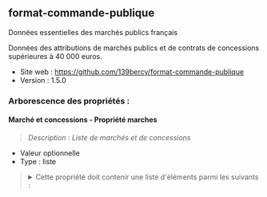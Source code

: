 <MenuSchema />

## format-commande-publique

Données essentielles des marchés publics français

Données des attributions de marchés publics et de contrats de concessions supérieures à 40 000 euros.

- Site web : https://github.com/139bercy/format-commande-publique
- Version : 1.5.0

### Arborescence des propriétés :

#### Marché et concessions - Propriété marches
> *Description : Liste de marchés et de concessions*<br>
- Valeur optionnelle
- Type : liste

<blockquote>
<details>

<summary>Cette propriété doit contenir une liste d'éléments parmi les suivants :</summary>

#### Format réglementaire de publication des données essentielles des marchés publics français - Propriété marche
- Valeur optionnelle
- Type : dictionnaire (clés-valeurs)

<blockquote>
<details>

<summary>Cet objet doit contenir les champs suivants :</summary>

#### Identifiant de marché - Propriété id
> *Description : L'identifiant de marché est composé de trois parties: l'année de notification (4 caractères), le numéro d'ordre interne propre à l'acheteur public (1 à 10 caractères alphanumériques), le numéro d'ordre de la modification (2 caractères, 00 si pas de modification, 01 si une modification, etc.). Exemples : 201872300 (2018 723 00), 2019000111202 (2019 00001112 02).*<br>
- Valeur optionnelle
- Type : chaîne de caractères

#### Identifiant unique de marché - Propriété uid
> *Description : L'identifiant unique de marché est composé du SIRET de l'acheteur et de l'identifiant de marché, et permet d'éviter les conflits d'identifiants entre marchés passé par des acheteurs différents. Exemples : 23350001600040201872300 (23350001600040 201872300), 233500016000402019000111202 (23350001600040 20190000111202).*<br>
- Valeur optionnelle
- Type : chaîne de caractères
- Motif : `^[0-9]{14}.{7,16}$`

#### Type d'objet (marché, marché de sécurité, contrat de concession) - Propriété _type
- Valeur optionnelle
- Type : chaîne de caractères
- Motif : `^Marché$`

#### acheteur - Propriété acheteur
- Type : dictionnaire (clés-valeurs)

<blockquote>
<details>

<summary>Cet objet doit contenir les champs suivants :</summary>

#### Identifiant SIRET de l'acheteur - Propriété id
> *Description : http://xml.insee.fr/schema/siret.html#SIRET_stype*<br>
- Valeur optionnelle
- Type : chaîne de caractères
- Motif : `^[0-9]{14}$`

#### Nom de l'acheteur - Propriété nom
> *Description : Nom de l'acheteur (le caractère univoque est assuré par le SIRET).
Exemple : "Région Bretagne"*<br>
- Valeur optionnelle
- Type : chaîne de caractères

</details>
</blockquote>

#### Nature du marché - Propriété nature
> *Description : La nature du marché.*<br>
- Valeur optionnelle
- Type : chaîne de caractères
- Valeurs autorisées :
   - Marché
   - Marché de partenariat
   - Accord-cadre
   - Marché subséquent

#### Objet du marché - Propriété objet
> *Description : Description synthétique de l'objet du marché ou du lot.*<br>
- Valeur optionnelle
- Type : chaîne de caractères

#### Code CPV - Propriété codeCPV
> *Description : Nomenclature européenne permettant d'identifier les catégories de biens et de service faisant l'objet du marché (http://simap.ted.europa.eu/web/simap/cpv). Exemple: 45112500 (même si toléré, il préférable d'omettre le caractère de contrôle (-9))*<br>
- Valeur optionnelle
- Type : chaîne de caractères
- Motif : `^[0-9]{8}(\-[0-9])?$`

#### Procédure de passation du marché - Propriété procedure
> *Description : La procédure de passation de marché utilisée par l'acheteur*<br>
- Valeur optionnelle
- Valeurs autorisées :
   - Procédure adaptée
   - Appel d'offres ouvert
   - Appel d'offres restreint
   - Marché passé sans publicité ni mise en concurrence préalable
   - Dialogue compétitif
   - Procédure avec négociation

#### Lieu d'exécution principal du marché - Propriété lieuExecution
> *Description : Commune, canton, arrondissement, département, région ou pays d'exécution du marché.*<br>
- Valeur optionnelle
- Type : dictionnaire (clés-valeurs)

<blockquote>
<details>

<summary>Cet objet doit contenir les champs suivants :</summary>

#### Code du lieu d'exécution - Propriété code
> *Description : Code du lieu d'exécution (code postal, commune, canton, arrondissement, département, région, pays). Les codes INSEE sont à privilégier aux dépens du code postal. Exemple : 2B002*<br>
- Valeur optionnelle
- Type : chaîne de caractères

#### Type de code du lieu d'exécution - Propriété typeCode
> *Description : Le type de code utilisé pour désigner le lieu d'exécution. Hormis le « Code postal », les codes sont des codes géographiques gérés par l'INSEE (http://www.insee.fr/fr/methodes/nomenclatures/cog/default.asp)*<br>
- Valeur optionnelle
- Type : chaîne de caractères
- Valeurs autorisées :
   - Code postal
   - Code commune
   - Code arrondissement
   - Code canton
   - Code département
   - Code région
   - Code pays

#### Nom du lieu d'exécution - Propriété nom
- Valeur optionnelle
- Type : chaîne de caractères

</details>
</blockquote>

#### Durée initiale du marché - Propriété dureeMois
> *Description : La durée du marché, en mois, telle que définie au moment de la publication des données. Si une fois les données initiales du marché publiées une modification de la durée du marché intervient, elle doit être retranscrite via un objet enfant de Modifications et la propriété Duree initiale ne doit pas être modifiée. La durée initale du marché comprend la durée des tranches et reconductions potentielles.*<br>
- Valeur optionnelle
- Type : nombre entier

#### Date de la notification du marché - Propriété dateNotification
> *Description : Date à laquelle le marché a été notifié au(x) titulaire(s), au format AAAA-MM-JJ.*<br>
- Valeur optionnelle
- Type : chaîne de caractères
- Motif : `^\d{4}-[01]\d-[0-3]\d([+-][0-2]\d:[0-5]\dZ?)?$`

#### Date de la publication des données essentielles du marché - Propriété datePublicationDonnees
> *Description : Date à laquelle les données essentielles du marché décrit ont été publiées pour la première fois. Cette date n'est donc pas mise à jour en cas de modification du marché.*<br>
- Valeur optionnelle
- Type : chaîne de caractères
- Motif : `^\d{4}-[01]\d-[0-3]\d([+-][0-2]\d:[0-5]\dZ?)?$`

#### Montant forfaitaire ou estimé maximum HT - Propriété montant
- Valeur optionnelle
- Type : nombre

#### Forme du prix - Propriété formePrix
> *Description : Ferme : le prix est fixé pour toute la durée marché. Ferme et actualisable : le prix peut évoluer périodiquement selon des conditions prévues dans le contrat initial (ex: variation d'indice. Révisable : l'acheteur et le titulaire peuvent s'entendre sur une modification du prix après la signature du marché.)*<br>
- Valeur optionnelle
- Type : chaîne de caractères
- Valeurs autorisées :
   - Ferme
   - Ferme et actualisable
   - Révisable

#### Titulaires du marché - Propriété titulaires
> *Description : Les opérateurs économiques titulaires du marché*<br>
- Valeur optionnelle
- Type : liste

<blockquote>
<details>

<summary>Cette propriété doit contenir une liste d'éléments parmi les suivants :</summary>

#### Titulaire - Propriété Titulaire
- Valeur optionnelle
- Type : dictionnaire (clés-valeurs)

<blockquote>
<details>

<summary>Cet objet doit contenir les champs suivants :</summary>

#### Type d'identifiant du titulaire - Propriété typeIdentifiant
> *Description : Le type d'identifiant utilisé pour identifier le titulaire du marché.*<br>
- Valeur optionnelle
- Type : chaîne de caractères
- Valeurs autorisées :
   - SIRET
   - TVA
   - TAHITI
   - RIDET
   - FRWF
   - IREP
   - UE
   - HORS-UE

#### Identifiant du titulaire - Propriété id
> *Description : Types d'identifiants possibles (favoriser le SIRET) : SIRET, TVA, TAHITI, RIDET, FRWF, IREP, UE, HORS-UE.*<br>
- Valeur optionnelle
- Type : chaîne de caractères

#### Dénomination sociale du titulaire - Propriété denominationSociale
> *Description : Nom de l'opérateur économique intervenant sur le marché . Exemple : "Transit 2000 SA"*<br>
- Valeur optionnelle
- Type : chaîne de caractères

</details>
</blockquote>

</details>
</blockquote>

#### Modifications des données du marché après leur publication initiale - Propriété modifications
> *Description : Une fois les données essentielles du marché publiées, aucune modification des données n'est possible, si ce n'est l'ajout d'objets dans Modifications.*<br>
- Valeur optionnelle
- Type : liste

<blockquote>
<details>

<summary>Cette propriété doit contenir une liste d'éléments parmi les suivants :</summary>

#### Modification - Propriété Modification
> *Description : Une modification du marché ayant lieu après la publication des données essentielles du marché.*<br>
- Valeur optionnelle
- Type : dictionnaire (clés-valeurs)

<blockquote>
<details>

<summary>Cet objet doit contenir les champs suivants :</summary>

#### Objet de la modification - Propriété objetModification
> *Description : Exemple : "Modification du titulaire du marché. Nouveau titulaire : Rodriguez SAS".*<br>
- Valeur optionnelle
- Type : chaîne de caractères

#### Date de la notification de la modification - Propriété dateNotificationModification
> *Description : Date à laquelle la modification du marché public a été notifiée par l'acheteur.*<br>
- Valeur optionnelle
- Type : chaîne de caractères
- Motif : `^\d{4}-[01]\d-[0-3]\d([+-][0-2]\d:[0-5]\dZ?)?$`

#### Date de la republication des données incluant la modification - Propriété datePublicationDonneesModification
> *Description : Date à laquelle les données essentielles sont republiées suite à la modification, au format AAAA-MM-JJ.*<br>
- Valeur optionnelle
- Type : chaîne de caractères
- Motif : `^\d{4}-[01]\d-[0-3]\d([+-][0-2]\d:[0-5]\dZ?)?$`

#### Nouvelle durée, en mois - Propriété dureeMois
- Valeur optionnelle
- Type : nombre entier

#### Nouveau montant - Propriété montant
- Valeur optionnelle
- Type : nombre

#### Liste des titulaires après la modification - Propriété titulaires
- Valeur optionnelle
- Type : liste

<blockquote>
<details>

<summary>Cette propriété doit contenir une liste d'éléments parmi les suivants :</summary>

#### Titulaire - Propriété Titulaire
- Valeur optionnelle
- Type : dictionnaire (clés-valeurs)

<blockquote>
<details>

<summary>Cet objet doit contenir les champs suivants :</summary>

#### Type d'identifiant du titulaire - Propriété typeIdentifiant
> *Description : Le type d'identifiant utilisé pour identifier le titulaire du marché.*<br>
- Valeur optionnelle
- Type : chaîne de caractères
- Valeurs autorisées :
   - SIRET
   - TVA
   - TAHITI
   - RIDET
   - FRWF
   - IREP
   - UE
   - HORS-UE

#### Identifiant du titulaire - Propriété id
> *Description : Types d'identifiants possibles (favoriser le SIRET) : SIRET, TVA, TAHITI, RIDET, FRWF, IREP, UE, HORS-UE.*<br>
- Valeur optionnelle
- Type : chaîne de caractères

#### Dénomination sociale du titulaire - Propriété denominationSociale
> *Description : Nom de l'opérateur économique intervenant sur le marché . Exemple : "Transit 2000 SA"*<br>
- Valeur optionnelle
- Type : chaîne de caractères

</details>
</blockquote>

</details>
</blockquote>

</details>
</blockquote>

</details>
</blockquote>

</details>
</blockquote>

#### Format réglementaire de publication des données essentielles des contrats de concession français - Propriété contrat-concession
- Valeur optionnelle
- Type : dictionnaire (clés-valeurs)

<blockquote>
<details>

<summary>Cet objet doit contenir les champs suivants :</summary>

#### Identifiant de marché - Propriété id
> *Description : L'identifiant de contrat de concession est composé de trois parties: l'année de notification (4 caractères), le numéro d'ordre interne propre à l'acheteur public (1 à 10 caractères alphanumériques), le numéro d'ordre de la modification (2 caractères, 00 si pas de modification, 01 si une modification, etc.). Exemples : 201872300 (2018 723 00), 2019000111202 (2019 00001112 02).*<br>
- Valeur optionnelle
- Type : chaîne de caractères

#### Identifiant unique de marché - Propriété uid
> *Description : L'identifiant unique de marché est composé du SIRET de l'acheteur et de l'identifiant de marché, et permet d'éviter les conflits d'identifiants entre marchés passé par des acheteurs différents. Exemples : 23350001600040201872300 (23350001600040 201872300), 233500016000402019000111202 (23350001600040 20190000111202).*<br>
- Valeur optionnelle
- Type : chaîne de caractères
- Motif : `^[0-9]{14}.{7,16}$`

#### Type d'objet (marché, marché de sécurité, contrat de concession) - Propriété _type
- Valeur optionnelle
- Type : chaîne de caractères
- Motif : `^Contrat de concession$`

#### Autorité concédante - Propriété autoriteConcedante
> *Description : L'autorité concédante qui signe le contrat de concession.*<br>
- Valeur optionnelle
- Type : dictionnaire (clés-valeurs)

<blockquote>
<details>

<summary>Cet objet doit contenir les champs suivants :</summary>

#### Identifiant SIRET de l'autorité concédante - Propriété id
> *Description : http://xml.insee.fr/schema/siret.html#SIRET_stype*<br>
- Valeur optionnelle
- Type : chaîne de caractères
- Motif : `^[0-9]{14}$`

#### Nom de l'autorité concédante - Propriété nom
> *Description : Nom de l'autorité concédante (le caractère univoque est assuré par le SIRET).
Exemple : "Région Bretagne"*<br>
- Valeur optionnelle
- Type : chaîne de caractères

</details>
</blockquote>

#### Nature du marché - Propriété nature
> *Description : La nature du marché.*<br>
- Valeur optionnelle
- Type : chaîne de caractères
- Valeurs autorisées :
   - Concession de travaux
   - Concession de service
   - Concession de service public
   - Délégation de service public

#### Objet du contrat de concession - Propriété objet
> *Description : Description synthétique de l'objet du contrat de concession.*<br>
- Valeur optionnelle
- Type : chaîne de caractères

#### Procédure de passation utilisée - Propriété procedure
> *Description : La procédure de passation de marché utilisée par l'autorité concédante*<br>
- Valeur optionnelle
- Valeurs autorisées :
   - Procédure négociée ouverte
   - Procédure non négociée ouverte
   - Procédure négociée restreinte
   - Procédure non négociée restreinte

#### Lieu d'exécution principal du marché - Propriété lieuExecution
> *Description : Commune, département, région ou pays d'exécution du marché.*<br>
- Valeur optionnelle
- Type : dictionnaire (clés-valeurs)

<blockquote>
<details>

<summary>Cet objet doit contenir les champs suivants :</summary>

#### Identifiant du lieu principal d'exécution - Propriété code
> *Description : Code du lieu d'exécution (code postal, commune, canton, arrondissement, département, région, pays). Les codes INSEE sont à privilégier aux dépens du code postal. Exemple : 2B002.*<br>
- Valeur optionnelle
- Type : chaîne de caractères

#### Type d'identifiant utilisé pour le lieu principal d'exécution - Propriété typeCode
- Valeur optionnelle
- Type : chaîne de caractères
- Valeurs autorisées :
   - Code postal
   - Code commune
   - Code arrondissement
   - Code canton
   - Code département
   - Code région
   - Code pays

#### Nom du lieu d'exécution - Propriété nom
- Valeur optionnelle
- Type : chaîne de caractères

</details>
</blockquote>

#### Durée du contrat de concession - Propriété dureeMois
> *Description : La durée du contrat de concession, en mois.*<br>
- Valeur optionnelle
- Type : nombre entier

#### Date de la signature du marché - Propriété dateSignature
> *Description : Date à laquelle le contrat de concession a été signé par l'autorité concédante, au format AAAA-MM-JJ.*<br>
- Valeur optionnelle
- Type : chaîne de caractères
- Motif : `^\d{4}-[01]\d-[0-3]\d([+-][0-2]\d:[0-5]\dZ?)?$`

#### Date de la publication des données essentielles du contrat de concession - Propriété datePublicationDonnees
> *Description : Date à laquelle les données essentielles du contrat de concession ont été publiées sur le profil d'autorité concédante, au format AAAA-MM-JJ.*<br>
- Valeur optionnelle
- Type : chaîne de caractères
- Motif : `^\d{4}-[01]\d-[0-3]\d([+-][0-2]\d:[0-5]\dZ?)?$`

#### Date du début de l'exécution du contrat de concession - Propriété dateDebutExecution
> *Description : Date à laquelle a commencé l'exécution du contrat de concession, au format AAAA-MM-JJ.*<br>
- Valeur optionnelle
- Type : chaîne de caractères
- Motif : `^\d{4}-[01]\d-[0-3]\d([+-][0-2]\d:[0-5]\dZ?)?$`

#### Valeur globale attribuée - Propriété valeurGlobale
- Valeur optionnelle
- Type : nombre

#### Montant de la subvention publique ou de tout autre avantage financier - Propriété montantSubventionPublique
> *Description : Si aucune avantage financier n'est octroyée, indiquer 0.*<br>
- Valeur optionnelle
- Type : nombre

#### Données d'exécution - Propriété donneesExecution
> *Description : Les données d'exécution du contrat de concession à une date donnée. Tous les ans, l'autorité concédante publie les données d'exécution, jusqu'à la fin du contrat de concession. Ces données ne sont inclues qu'à partir de la première année, pas lors de la publication initiale des données qui fait suite à la notification.*<br>
- Valeur optionnelle
- Type : liste

<blockquote>
<details>

<summary>Cette propriété doit contenir une liste d'éléments parmi les suivants :</summary>

#### Données d'éxecution - Propriété DonneesExecution
- Valeur optionnelle
- Type : dictionnaire (clés-valeurs)

<blockquote>
<details>

<summary>Cet objet doit contenir les champs suivants :</summary>

#### Date de publication des données d'exécution - Propriété datePublicationDonneesExecution
- Valeur optionnelle
- Type : chaîne de caractères
- Motif : `^\d{4}-[01]\d-[0-3]\d([+-][0-2]\d:[0-5]\dZ?)?$`

#### Dépenses d'investissement - Propriété depensesInvestissement
- Valeur optionnelle
- Type : nombre

#### Tarifs - Propriété tarifs
> *Description : Les principaux tarifs à la charge des usagers*<br>
- Valeur optionnelle
- Type : liste

<blockquote>
<details>

<summary>Cette propriété doit contenir une liste d'éléments parmi les suivants :</summary>

#### Tarif à la charge des usagers - Propriété Tarif
- Valeur optionnelle
- Type : dictionnaire (clés-valeurs)

<blockquote>
<details>

<summary>Cet objet doit contenir les champs suivants :</summary>

#### Intitulé du tarif - Propriété intituleTarif
- Valeur optionnelle
- Type : chaîne de caractères

#### Tarif - Propriété tarif
- Valeur optionnelle
- Type : nombre

</details>
</blockquote>

</details>
</blockquote>

</details>
</blockquote>

</details>
</blockquote>

#### Concessionnaires - Propriété concessionnaires
> *Description : Les opérateurs économiques auxquels a été attribué le contrat de concession*<br>
- Valeur optionnelle
- Type : liste

<blockquote>
<details>

<summary>Cette propriété doit contenir une liste d'éléments parmi les suivants :</summary>

#### Concessionnaire - Propriété Concessionnaire
- Valeur optionnelle
- Type : dictionnaire (clés-valeurs)

<blockquote>
<details>

<summary>Cet objet doit contenir les champs suivants :</summary>

#### Type d'identifiant du concessionnaire - Propriété typeIdentifiant
> *Description : Le type d'identifiant utilisé pour identifier le concessionnaire.*<br>
- Valeur optionnelle
- Type : chaîne de caractères
- Valeurs autorisées :
   - SIRET
   - TVA
   - TAHITI
   - RIDET
   - FRWF
   - IREP
   - UE
   - HORS-UE

#### Identifiant du concessionnaire - Propriété id
> *Description : Types d'identifiants possibles (favoriser le SIRET) : SIRET, TVA, TAHITI, RIDET, FRWF, IREP, UE, HORS-UE.*<br>
- Valeur optionnelle
- Type : chaîne de caractères

#### Dénomination sociale du concessionnaire - Propriété denominationSociale
> *Description : Nom de l'opérateur économique intervenant sur le contrat de concession. Exemple : "Transit 2000 SA"*<br>
- Valeur optionnelle
- Type : chaîne de caractères

</details>
</blockquote>

</details>
</blockquote>

#### Modifications des données du contrat de concession après leur publication initiale - Propriété modifications
> *Description : Une fois les données essentielles du contrat de concession publiées, aucune modification des données n'est possible, si ce n'est l'ajout d'objets dans Modifications.*<br>
- Valeur optionnelle
- Type : liste

<blockquote>
<details>

<summary>Cette propriété doit contenir une liste d'éléments parmi les suivants :</summary>

#### Modification - Propriété Modification
> *Description : Une modification du contrat de concession ayant lieu après la publication initiale des données essentielles.*<br>
- Valeur optionnelle
- Type : dictionnaire (clés-valeurs)

<blockquote>
<details>

<summary>Cet objet doit contenir les champs suivants :</summary>

#### Objet de la modification - Propriété objetModification
> *Description : Exemple : "Modification de la durée, de 24 à 36 mois.*<br>
- Valeur optionnelle
- Type : chaîne de caractères

#### Date de la signature de la modification - Propriété dateSignatureModification
> *Description : Date à laquelle la modification du contrat de concession a été signée par l'autorité concédante.*<br>
- Valeur optionnelle
- Type : chaîne de caractères
- Motif : `^\d{4}-[01]\d-[0-3]\d([+-][0-2]\d:[0-5]\dZ?)?$`

#### Date de la republication des données incluant la modification - Propriété datePublicationDonneesModification
> *Description : Date à laquelle les données essentielles sont republiées suite à la modification, au format AAAA-MM-JJ.*<br>
- Valeur optionnelle
- Type : chaîne de caractères
- Motif : `^\d{4}-[01]\d-[0-3]\d([+-][0-2]\d:[0-5]\dZ?)?$`

#### Nouvelle durée en mois. - Propriété dureeMois
- Valeur optionnelle
- Type : nombre entier

#### Nouvelle valeur globale - Propriété valeurGlobale
- Valeur optionnelle
- Type : nombre

</details>
</blockquote>

</details>
</blockquote>

</details>
</blockquote>

</details>
</blockquote>

